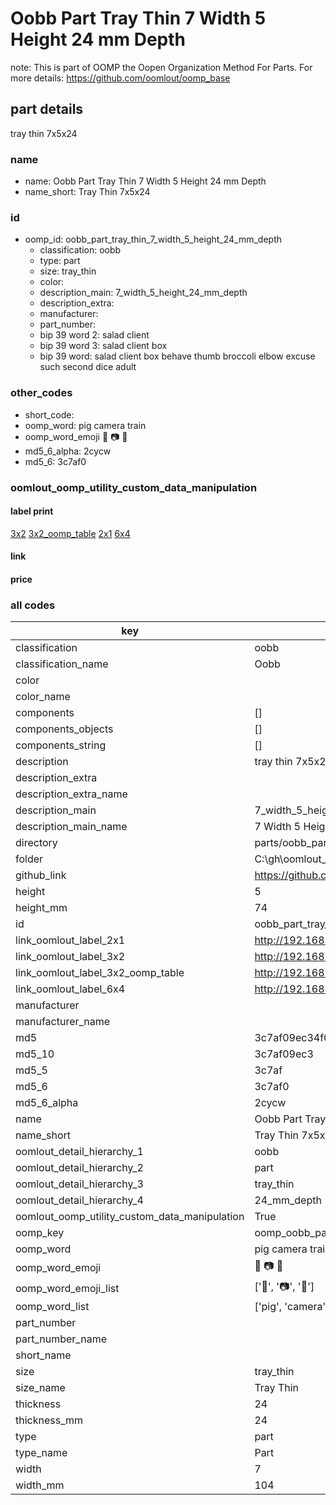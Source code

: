 # Oobb Part Tray Thin 7 Width 5 Height 24 mm Depth  

note: This is part of OOMP the Oopen Organization Method For Parts. For more details: https://github.com/oomlout/oomp_base

##  part details
  



tray thin 7x5x24



### name
* name: Oobb Part Tray Thin 7 Width 5 Height 24 mm Depth
* name_short: Tray Thin 7x5x24 
### id
* oomp_id: oobb_part_tray_thin_7_width_5_height_24_mm_depth
  * classification: oobb
  * type: part
  * size: tray_thin
  * color: 
  * description_main: 7_width_5_height_24_mm_depth
  * description_extra: 
  * manufacturer: 
  * part_number: 
  * bip 39 word 2: salad client
  * bip 39 word 3: salad client box
  * bip 39 word: salad client box behave thumb broccoli elbow excuse such second dice adult

### other_codes
* short_code: 
* oomp_word: pig camera train
* oomp_word_emoji :pig: :camera: :train:
* md5_6_alpha: 2cycw
* md5_6: 3c7af0






### oomlout_oomp_utility_custom_data_manipulation
#### label print
[3x2](http://192.168.1.245:1112/?label=oomp%202cycw)
[3x2_oomp_table](http://192.168.1.108:1112/?label=oomp%202cycw)
[2x1](http://192.168.1.242:1112/?label=oomp%202cycw)
[6x4](http://192.168.1.55:1112/?label=oomp%202cycw)    

#### link

                              

#### price







### all codes 
| key | value |  
| --- | --- |  
| classification | oobb |  
| classification_name | Oobb |  
| color |  |  
| color_name |  |  
| components | [] |  
| components_objects | [] |  
| components_string | [] |  
| description | tray thin 7x5x24 |  
| description_extra |  |  
| description_extra_name |  |  
| description_main | 7_width_5_height_24_mm_depth |  
| description_main_name | 7 Width 5 Height 24 mm Depth |  
| directory | parts/oobb_part_tray_thin_7_width_5_height_24_mm_depth |  
| folder | C:\gh\oomlout_oobb_version_4_generated_parts\parts\oobb_part_tray_thin_7_width_5_height_24_mm_depth |  
| github_link | https://github.com/oomlout/oomlout_oomp_part_src/tree/main/parts/oobb_part_tray_thin_7_width_5_height_24_mm_depth |  
| height | 5 |  
| height_mm | 74 |  
| id | oobb_part_tray_thin_7_width_5_height_24_mm_depth |  
| link_oomlout_label_2x1 | http://192.168.1.242:1112/?label=oomp%202cycw |  
| link_oomlout_label_3x2 | http://192.168.1.245:1112/?label=oomp%202cycw |  
| link_oomlout_label_3x2_oomp_table | http://192.168.1.108:1112/?label=oomp%202cycw |  
| link_oomlout_label_6x4 | http://192.168.1.55:1112/?label=oomp%202cycw |  
| manufacturer |  |  
| manufacturer_name |  |  
| md5 | 3c7af09ec34f08e471f0b146350ab5f2 |  
| md5_10 | 3c7af09ec3 |  
| md5_5 | 3c7af |  
| md5_6 | 3c7af0 |  
| md5_6_alpha | 2cycw |  
| name | Oobb Part Tray Thin 7 Width 5 Height 24 mm Depth |  
| name_short | Tray Thin 7x5x24  |  
| oomlout_detail_hierarchy_1 | oobb |  
| oomlout_detail_hierarchy_2 | part |  
| oomlout_detail_hierarchy_3 | tray_thin |  
| oomlout_detail_hierarchy_4 | 24_mm_depth |  
| oomlout_oomp_utility_custom_data_manipulation | True |  
| oomp_key | oomp_oobb_part_tray_thin_7_width_5_height_24_mm_depth |  
| oomp_word | pig camera train |  
| oomp_word_emoji | :pig: :camera: :train: |  
| oomp_word_emoji_list | [':pig:', ':camera:', ':train:'] |  
| oomp_word_list | ['pig', 'camera', 'train'] |  
| part_number |  |  
| part_number_name |  |  
| short_name |  |  
| size | tray_thin |  
| size_name | Tray Thin |  
| thickness | 24 |  
| thickness_mm | 24 |  
| type | part |  
| type_name | Part |  
| width | 7 |  
| width_mm | 104 |  
